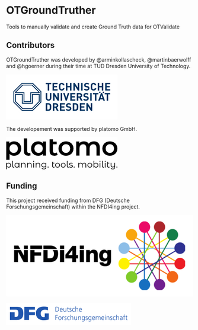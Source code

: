# OTGroundTruther

Tools to manually validate and create Ground Truth data for OTValidate

## Contributors

OTGroundTruther was developed by @arminkollascheck, @martinbaerwolff and @hgoerner during their time at TUD Dresden University of Technology.

[![TU Dresden](/assets/TU_Dresden.jpg)](https://tu-dresden.de/bu/verkehr/ivs/ivst)

The developement was supported by platomo GmbH.

[![platomo](/assets/platomo_logo_black_300_bg-white.png)](https://platomo.de/)

## Funding

This project received funding from DFG (Deutsche Forschungsgemeinschaft) within the NFDI4ing project.

[![NFDI4ing](/assets/NFDI4Ing.png)](https://nfdi4ing.de/)

[![DFG](/assets/DFG-logo-blau.png)](https://www.dfg.de/)
